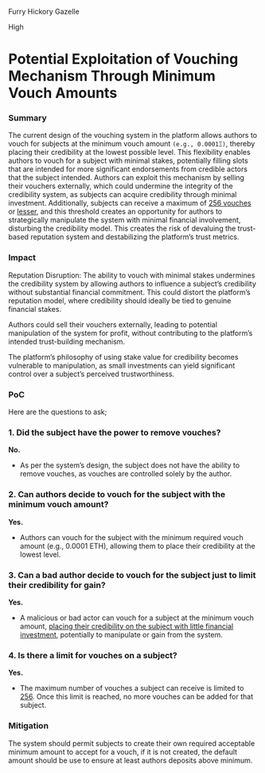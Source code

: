 Furry Hickory Gazelle

High

# Potential Exploitation of Vouching Mechanism Through Minimum Vouch Amounts

### Summary

The current design of the vouching system in the platform allows authors to vouch for subjects at the minimum vouch amount `(e.g., 0.0001Ξ)`, thereby placing their credibility at the lowest possible level. This flexibility enables authors to vouch for a subject with minimal stakes, potentially filling slots that are intended for more significant endorsements from credible actors that the subject intended. Authors can exploit this mechanism by selling their vouchers externally, which could undermine the integrity of the credibility system, as subjects can acquire credibility through minimal investment. Additionally, subjects can receive a maximum of [256 vouches](https://github.com/sherlock-audit/2024-11-ethos-network-ii/blob/main/ethos/packages/contracts/contracts/EthosVouch.sol#L287) or [lesser](https://github.com/sherlock-audit/2024-11-ethos-network-ii/blob/main/ethos/packages/contracts/contracts/EthosVouch.sol#L648), and this threshold creates an opportunity for authors to strategically manipulate the system with minimal financial involvement, disturbing the credibility model. This creates the risk of devaluing the trust-based reputation system and destabilizing the platform’s trust metrics.


### Impact

Reputation Disruption: The ability to vouch with minimal stakes undermines the credibility system by allowing authors to influence a subject’s credibility without substantial financial commitment. This could distort the platform’s reputation model, where credibility should ideally be tied to genuine financial stakes.

Authors could sell their vouchers externally, leading to potential manipulation of the system for profit, without contributing to the platform’s intended trust-building mechanism.

The platform’s philosophy of using stake value for credibility becomes vulnerable to manipulation, as small investments can yield significant control over a subject’s perceived trustworthiness.

### PoC

Here are the questions to ask;

### 1. Did the subject have the power to remove vouches?
**No.**
- As per the system’s design, the subject does not have the ability to remove vouches, as vouches are controlled solely by the author.

### 2. Can authors decide to vouch for the subject with the minimum vouch amount?
**Yes.**
- Authors can vouch for the subject with the minimum required vouch amount (e.g., 0.0001 ETH), allowing them to place their credibility at the lowest level.


### 3. Can a bad author decide to vouch for the subject just to limit their credibility for gain?
**Yes.**
- A malicious or bad actor can vouch for a subject at the minimum vouch amount, [placing their credibility on the subject with little financial investment](https://github.com/sherlock-audit/2024-11-ethos-network-ii/blob/main/ethos/packages/contracts/contracts/EthosVouch.sol#L22), potentially to manipulate or gain from the system.


### 4. Is there a limit for vouches on a subject?
**Yes.**
- The maximum number of vouches a subject can receive is limited to [256](https://github.com/sherlock-audit/2024-11-ethos-network-ii/blob/main/ethos/packages/contracts/contracts/EthosVouch.sol#L649). Once this limit is reached, no more vouches can be added for that subject.

### Mitigation

The system should permit subjects to create their own required acceptable minimum amount to accept for a vouch, if it is not created, the default amount should be use to ensure at least authors deposits above minimum.